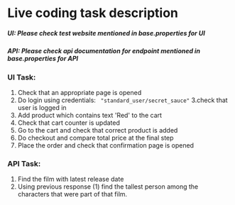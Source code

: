 # Live coding task description

##### UI:  Please check test website mentioned in *base.properties* for UI
##### API: Please check api documentation for endpoint mentioned in *base.properties* for API

### UI Task:
1. Check that an appropriate page is opened
2. Do login using credentials: 
  ``` "standard_user/secret_sauce"```
3.check that user is logged in
3. Add product which contains text 'Red' to the cart
4. Check that cart counter is updated
5. Go to the cart and check that correct product is added
6. Do checkout and compare total price at the final step
7. Place the order and check that confirmation page is opened

### API Task:
1. Find the film with latest release date
2. Using previous response (1) find the tallest person among the characters that were part of that film.